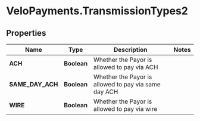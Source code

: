 # VeloPayments.TransmissionTypes2

## Properties

Name | Type | Description | Notes
------------ | ------------- | ------------- | -------------
**ACH** | **Boolean** | Whether the Payor is allowed to pay via ACH | 
**SAME_DAY_ACH** | **Boolean** | Whether the Payor is allowed to pay via same day ACH | 
**WIRE** | **Boolean** | Whether the Payor is allowed to pay via wire | 


